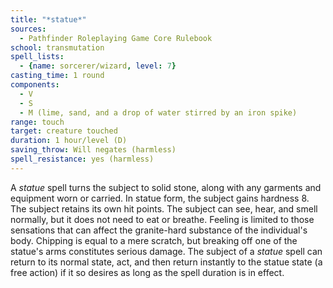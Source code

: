 ```yaml
---
title: "*statue*"
sources:
  - Pathfinder Roleplaying Game Core Rulebook
school: transmutation
spell_lists:
  - {name: sorcerer/wizard, level: 7}
casting_time: 1 round
components:
  - V
  - S
  - M (lime, sand, and a drop of water stirred by an iron spike)
range: touch
target: creature touched
duration: 1 hour/level (D)
saving_throw: Will negates (harmless)
spell_resistance: yes (harmless)
---
```


A *statue* spell turns the subject to solid stone, along with any garments and equipment worn or carried. In statue form, the subject gains hardness 8. The subject retains its own hit points. The subject can see, hear, and smell normally, but it does not need to eat or breathe. Feeling is limited to those sensations that can affect the granite-hard substance of the individual's body. Chipping is equal to a mere scratch, but breaking off one of the statue's arms constitutes serious damage. The subject of a *statue* spell can return to its normal state, act, and then return instantly to the statue state (a free action) if it so desires as long as the spell duration is in effect.

